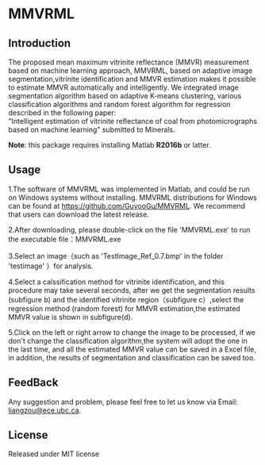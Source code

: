 # MMVRML

## Introduction

The proposed mean maximum vitrinite reflectance (MMVR) measurement based on machine learning approach, MMVRML, based on adaptive image segmentation,vitrinite identification and MMVR estimation makes it possible to estimate MMVR automatically and intelligently.
We integrated image segmentation algorithm based on adaptive K-means clustering, various classification algorithms and random forest algorithm for regression  described in the following paper:       
"Intelligent estimation of vitrinite reflectance of coal from photomicrographs based on machine learning" submitted to Minerals.

**Note**: this package requires installing Matlab **R2016b** or latter.

## Usage

1.The software of MMVRML was implemented in Matlab, and could be run on
Windows systems without installing. MMVRML distributions for Windows can be found at 
https://github.com/GuyooGu/MMVRML. We recommend that users can download the latest release. 

2.After downloading, please double-click on the file 'MMVRML.exe' to run the executable file：MMVRML.exe

3.Select an image（such as 'TestImage_Ref_0.7.bmp' in the folder 'testimage' ）for analysis.

4.Select a calssification method for vitrinite identification, and this procedure may take several seconds, after we get the segmentation results (subfigure b) and the identified 
vitrinite region（subfigure c）,select the regression method (random forest) for MMVR estimation,the estimated MMVR value is shown in subfigure(d).

5.Click on the left or right arrow to change the image to be processed, if we don't change the classification algorithm,the system will adopt the one in the last time, and all the estimated MMVR value can be saved 
in a Excel file, in addition, the results of segmentation and classification can be saved too.

## FeedBack 

Any suggestion and problem, please feel free to let us know via Email: liangzou@ece.ubc.ca.

## License 

Released under MIT license


